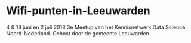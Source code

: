 # Wifi-punten-in-Leeuwarden
4 &amp; 18 juni en 2 juli 2018 3e Meetup van het Kennisnetwerk Data Science Noord-Nederland.  Gehost door de gemeente Leeuwarden
